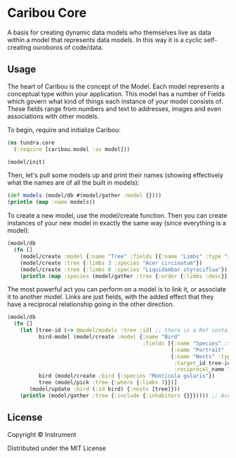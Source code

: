 # Caribou Core

A basis for creating dynamic data models who themselves live as data within a model that represents data models.  In this way it is a cyclic self-creating ouroboros of code/data.

## Usage

The heart of Caribou is the concept of the Model.  Each model
represents a conceptual type within your application.  This model has a number of
Fields which govern what kind of things each instance of your model consists of.  
These fields range from numbers and text to addresses, images and even 
associations with other models.  

To begin, require and initialize Caribou:

```clj
(ns tundra.core
  (:require [caribou.model :as model]))

(model/init)
```

Then, let's pull some models up and print their names (showing effectively what 
the names are of all the built in models):

```clj
(def models (model/db #(model/gather :model {})))
(println (map :name models))
```

To create a new model, use the model/create function.  Then you can create instances
of your new model in exactly the same way (since everything is a model):

```clj
(model/db 
  (fn []
    (model/create :model {:name "Tree" :fields [{:name "Limbs" :type "integer"} {:name "Species" :type "string"}]})
    (model/create :tree {:limbs 3 :species "Acer circinatum"})
    (model/create :tree {:limbs 8 :species "Liquidambar styraciflua"})
    (println (map :species (model/gather :tree {:order {:limbs :desc}})))))
```

The most powerful act you can perform on a model is to link it, or associate it
to another model.  Links are just fields, with the added effect that they have a reciprocal relationship going in the other direction.

```clj
(model/db
  (fn []
    (let [tree-id (-> @model/models :tree :id) ;; there is a Ref containing all the models in memory.
          bird-model (model/create :model {:name "Bird" 
                                           :fields [{:name "Species" :type "string"} 
                                                    {:name "Portrait" :type "asset"}
                                                    {:name "Nests" :type "link" 
                                                     :target_id tree-id 
                                                     :reciprocal_name "Inhabitors"}]})
          bird (model/create :bird {:species "Monticola gularis"})
          tree (model/pick :tree {:where {:limbs 3}})]
       (model/update :bird (:id bird) {:nests [tree]}))
    (println (model/gather :tree {:include {:inhabitors {}}})))) ;; Acer circinatum will now contain an inhabitor
```

## License

Copyright © Instrument

Distributed under the MIT License
